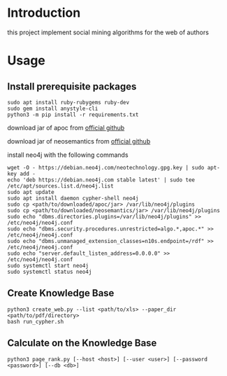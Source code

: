 # Introduction

this project implement social mining algorithms for the web of authors

# Usage

## Install prerequisite packages

```shell
sudo apt install ruby-rubygems ruby-dev
sudo gem install anystyle-cli
python3 -m pip install -r requirements.txt
```

download jar of apoc from [official github](https://github.com/neo4j/apoc/releases/tag/5.19.0)

download jar of neosemantics from [official github](https://github.com/neo4j-labs/neosemantics/releases)

install neo4j with the following commands

```shell
wget -O - https://debian.neo4j.com/neotechnology.gpg.key | sudo apt-key add -
echo 'deb https://debian.neo4j.com stable latest' | sudo tee /etc/apt/sources.list.d/neo4j.list
sudo apt update
sudo apt install daemon cypher-shell neo4j
sudo cp <path/to/downloaded/apoc/jar> /var/lib/neo4j/plugins
sudo cp <path/to/downloaded/neosemantics/jar> /var/lib/neo4j/plugins
sudo echo "dbms.directories.plugins=/var/lib/neo4j/plugins" >> /etc/neo4j/neo4j.conf
sudo echo "dbms.security.procedures.unrestricted=algo.*,apoc.*" >> /etc/neo4j/neo4j.conf
sudo echo "dbms.unmanaged_extension_classes=n10s.endpoint=/rdf" >> /etc/neo4j/neo4j.conf
sudo echo "server.default_listen_address=0.0.0.0" >> /etc/neo4j/neo4j.conf
sudo systemctl start neo4j
sudo systemctl status neo4j
```

## Create Knowledge Base

```shell
python3 create_web.py --list <path/to/xls> --paper_dir <path/to/pdf/directory>
bash run_cypher.sh
```

## Calculate on the Knowledge Base

```shell
python3 page_rank.py [--host <host>] [--user <user>] [--password <password>] [--db <db>]
```
